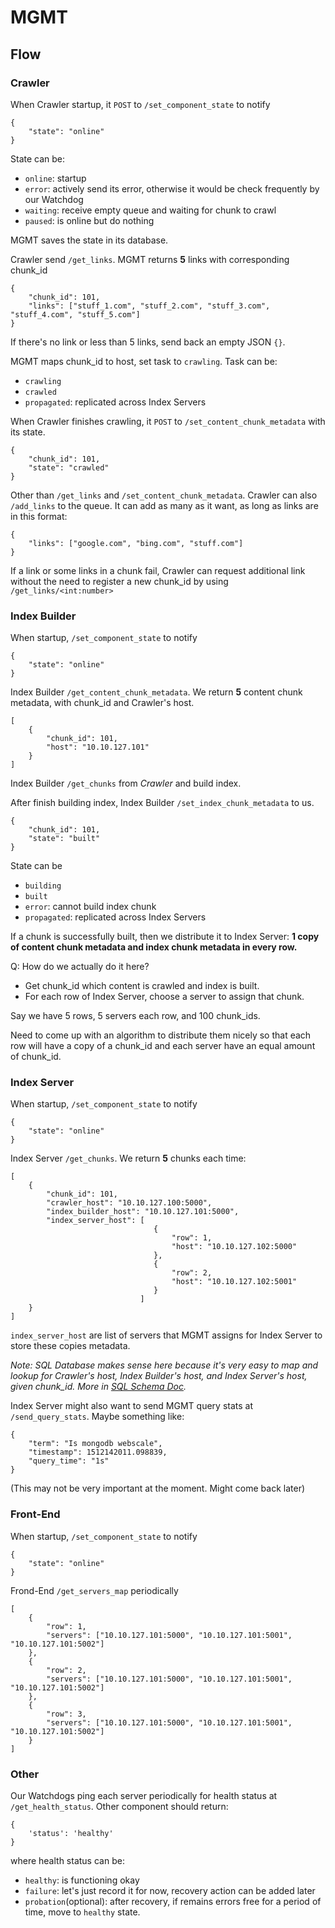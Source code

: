 # MGMT

## Flow

### Crawler

When Crawler startup, it `POST` to `/set_component_state` to notify
```
{
    "state": "online"
}
```

State can be:
- `online`: startup
- `error`: actively send its error, otherwise it would be check frequently by our Watchdog
- `waiting`: receive empty queue and waiting for chunk to crawl 
- `paused`: is online but do nothing


MGMT saves the state in its database.

Crawler send `/get_links`. MGMT returns **5** links with corresponding chunk_id
```
{
    "chunk_id": 101,
    "links": ["stuff_1.com", "stuff_2.com", "stuff_3.com", "stuff_4.com", "stuff_5.com"]
}
``` 

If there's no link or less than 5 links, send back an empty JSON `{}`.

MGMT maps chunk_id to host, set task to `crawling`. Task can be:
- `crawling`
- `crawled`
- `propagated`: replicated across Index Servers

When Crawler finishes crawling, it `POST` to `/set_content_chunk_metadata` with its state.
```
{
    "chunk_id": 101,
    "state": "crawled"
}
```

Other than `/get_links` and `/set_content_chunk_metadata`. Crawler can also `/add_links` to the queue. 
It can add as many as it want, as long as links are in this format:
```
{
    "links": ["google.com", "bing.com", "stuff.com"]
}
```

If a link or some links in a chunk fail, Crawler can request additional link without the need to
register a new chunk_id by using `/get_links/<int:number>`

### Index Builder
When startup, `/set_component_state` to notify
```
{
    "state": "online"
}
```

Index Builder `/get_content_chunk_metadata`. We return **5** content chunk metadata, 
with chunk_id and Crawler's host.
```
[
    {
        "chunk_id": 101,
        "host": "10.10.127.101"
    }
]
```

Index Builder `/get_chunks` from *Crawler* and build index. 

After finish building index, Index Builder `/set_index_chunk_metadata` to us.
```
{
    "chunk_id": 101,
    "state": "built"
}
```

State can be 
- `building` 
- `built` 
- `error`: cannot build index chunk
- `propagated`: replicated across Index Servers

If a chunk is successfully built, then we distribute it to Index Server:
**1 copy of content chunk metadata and index chunk metadata in every row.**

Q: How do we actually do it here?
- Get chunk_id which content is crawled and index is built.
- For each row of Index Server, choose a server to assign that chunk.

Say we have 5 rows, 5 servers each row, and 100 chunk_ids.

Need to come up with an algorithm to distribute them nicely so that 
each row will have a copy of a chunk_id and each server have an
equal amount of chunk_id.

### Index Server
When startup, `/set_component_state` to notify
```
{
    "state": "online"
}
```

Index Server `/get_chunks`. We return **5** chunks each time:
```
[
    {
        "chunk_id": 101,
        "crawler_host": "10.10.127.100:5000",
        "index_builder_host": "10.10.127.101:5000",
        "index_server_host": [
                                {
                                    "row": 1,
                                    "host": "10.10.127.102:5000"
                                },
                                {
                                    "row": 2,
                                    "host": "10.10.127.102:5001"
                                }
                             ]
    }
]
```

`index_server_host` are list of servers that MGMT assigns for Index Server to store these copies metadata.

*Note: SQL Database makes sense here because it's very easy to map and lookup for 
Crawler's host, Index Builder's host, and Index Server's host, given chunk_id.
More in [SQL Schema Doc](sql_schema.md).*

Index Server might also want to send MGMT query stats at `/send_query_stats`. 
Maybe something like:
```
{
    "term": "Is mongodb webscale",
    "timestamp": 1512142011.098839,
    "query_time": "1s"
}
```
(This may not be very important at the moment. Might come back later)

### Front-End
When startup, `/set_component_state` to notify
```
{
    "state": "online"
}
```

Frond-End `/get_servers_map` periodically

```
[
    {
        "row": 1,
        "servers": ["10.10.127.101:5000", "10.10.127.101:5001", "10.10.127.101:5002"]
    },
    {
        "row": 2,
        "servers": ["10.10.127.101:5000", "10.10.127.101:5001", "10.10.127.101:5002"]
    },
    {
        "row": 3,
        "servers": ["10.10.127.101:5000", "10.10.127.101:5001", "10.10.127.101:5002"]
    }
]
```

### Other

Our Watchdogs ping each server periodically for health status at `/get_health_status`.
Other component should return:
```
{
    'status': 'healthy'
}
```
where health status can be:
- `healthy`: is functioning okay
- `failure`: let's just record it for now, recovery action can be added later
- `probation`(optional): after recovery, if remains errors free for a period of time, move to `healthy` state. 
